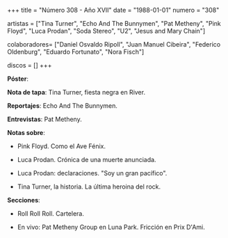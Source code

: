 +++
title = "Número 308 - Año XVII"
date = "1988-01-01"
numero = "308"

artistas = ["Tina Turner", "Echo And The Bunnymen", "Pat Metheny", "Pink Floyd", "Luca Prodan", "Soda Stereo", "U2", "Jesus and Mary Chain"]

colaboradores= ["Daniel Osvaldo Ripoll", "Juan Manuel Cibeira", "Federico Oldenburg", "Eduardo Fortunato", "Nora Fisch"]

discos = []
+++

**Póster**: 

**Nota de tapa**: Tina Turner, fiesta negra en River.

**Reportajes**: Echo And The Bunnymen.

**Entrevistas**: Pat Metheny. 

**Notas sobre**:

- Pink Floyd. Como el Ave Fénix.

- Luca Prodan. Crónica de una muerte anunciada.

- Luca Prodan: declaraciones. "Soy un gran pacífico".

- Tina Turner, la historia. La última heroina del rock. 

**Secciones**:

- Roll Roll Roll. Cartelera. 

- En vivo: Pat Metheny Group en Luna Park. Fricción en Prix D'Ami. 
